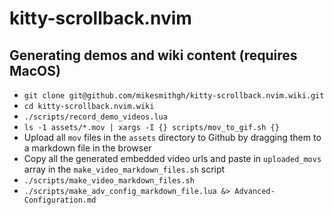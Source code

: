 # kitty-scrollback.nvim

## Generating demos and wiki content (requires MacOS)

- `git clone git@github.com/mikesmithgh/kitty-scrollback.nvim.wiki.git`
- `cd kitty-scrollback.nvim.wiki`
- `./scripts/record_demo_videos.lua`
- `ls -1 assets/*.mov | xargs -I {} scripts/mov_to_gif.sh {}`
- Upload all `mov` files in the `assets` directory to Github by dragging them to a markdown file in the browser
- Copy all the generated embedded video urls and paste in `uploaded_movs` array in the `make_video_markdown_files.sh` script
- `./scripts/make_video_markdown_files.sh`
- `./scripts/make_adv_config_markdown_file.lua &> Advanced-Configuration.md`

